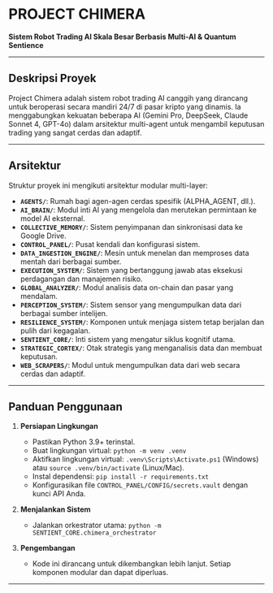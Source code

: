 ﻿# PROJECT CHIMERA

**Sistem Robot Trading AI Skala Besar Berbasis Multi-AI & Quantum Sentience**

---

## Deskripsi Proyek

Project Chimera adalah sistem robot trading AI canggih yang dirancang untuk beroperasi secara mandiri 24/7 di pasar kripto yang dinamis. Ia menggabungkan kekuatan beberapa AI (Gemini Pro, DeepSeek, Claude Sonnet 4, GPT-4o) dalam arsitektur multi-agent untuk mengambil keputusan trading yang sangat cerdas dan adaptif.

---

## Arsitektur

Struktur proyek ini mengikuti arsitektur modular multi-layer:

- **`AGENTS/`**: Rumah bagi agen-agen cerdas spesifik (ALPHA_AGENT, dll.).
- **`AI_BRAIN/`**: Modul inti AI yang mengelola dan merutekan permintaan ke model AI eksternal.
- **`COLLECTIVE_MEMORY/`**: Sistem penyimpanan dan sinkronisasi data ke Google Drive.
- **`CONTROL_PANEL/`**: Pusat kendali dan konfigurasi sistem.
- **`DATA_INGESTION_ENGINE/`**: Mesin untuk menelan dan memproses data mentah dari berbagai sumber.
- **`EXECUTION_SYSTEM/`**: Sistem yang bertanggung jawab atas eksekusi perdagangan dan manajemen risiko.
- **`GLOBAL_ANALYZER/`**: Modul analisis data on-chain dan pasar yang mendalam.
- **`PERCEPTION_SYSTEM/`**: Sistem sensor yang mengumpulkan data dari berbagai sumber intelijen.
- **`RESILIENCE_SYSTEM/`**: Komponen untuk menjaga sistem tetap berjalan dan pulih dari kegagalan.
- **`SENTIENT_CORE/`**: Inti sistem yang mengatur siklus kognitif utama.
- **`STRATEGIC_CORTEX/`**: Otak strategis yang menganalisis data dan membuat keputusan.
- **`WEB_SCRAPERS/`**: Modul untuk mengumpulkan data dari web secara cerdas dan adaptif.

---

## Panduan Penggunaan

1. **Persiapan Lingkungan**
   - Pastikan Python 3.9+ terinstal.
   - Buat lingkungan virtual: `python -m venv .venv`
   - Aktifkan lingkungan virtual: `.venv\Scripts\Activate.ps1` (Windows) atau `source .venv/bin/activate` (Linux/Mac).
   - Instal dependensi: `pip install -r requirements.txt`
   - Konfigurasikan file `CONTROL_PANEL/CONFIG/secrets.vault` dengan kunci API Anda.

2. **Menjalankan Sistem**
   - Jalankan orkestrator utama: `python -m SENTIENT_CORE.chimera_orchestrator`

3. **Pengembangan**
   - Kode ini dirancang untuk dikembangkan lebih lanjut. Setiap komponen modular dan dapat diperluas.

---
